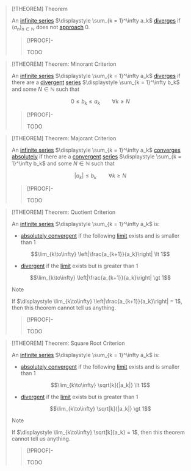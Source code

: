 >[!THEOREM] Theorem
>
>An [infinite series](../Infinite%20Series.md) $\displaystyle \sum_{k = 1}^\infty a_k$ [diverges](Divergence%20of%20an%20Infinite%20Series.md) if $(a_n)_{n\in \mathbb{N}}$ does not [approach](../../Real%20Sequences/Limits%20of%20Sequences/Sequence%20Convergence.md) $0$.
>
>>[!PROOF]-
>>
>>TODO
>>

>[!THEOREM] Theorem: Minorant Criterion
>
>An [infinite series](../Infinite%20Series.md) $\displaystyle \sum_{k = 1}^\infty a_k$ [diverges](Divergence%20of%20an%20Infinite%20Series.md) if there are a [divergent](Divergence%20of%20an%20Infinite%20Series.md) [series](../Infinite%20Series.md) $\displaystyle \sum_{k = 1}^\infty b_k$ and some $N \in \mathbb{N}$ such that
>
>$$0 \le b_k \le a_k \qquad \forall k \ge N$$
>
>>[!PROOF]-
>>
>>TODO
>>
>

>[!THEOREM] Theorem: Majorant Criterion
>
>An [infinite series](../Infinite%20Series.md) $\displaystyle \sum_{k = 1}^\infty a_k$  [converges absolutely](Absolute%20Convergence%20of%20an%20Infinite%20Series.md) if there are a [convergent](Convergence%20of%20an%20Infinite%20Series.md) [series](../Infinite%20Series.md) $\displaystyle \sum_{k = 1}^\infty b_k$ and some $N \in \mathbb{N}$ such that
>
>$$|a_k| \le b_k \qquad \forall k\ge N$$
>
>>[!PROOF]-
>>
>>TODO
>>

>[!THEOREM] Theorem: Quotient Criterion
>
>An [infinite series](../Infinite%20Series.md) $\displaystyle \sum_{k = 1}^\infty a_k$ is:
>- [absolutely convergent](Absolute%20Convergence%20of%20an%20Infinite%20Series.md) if the following [limit](../../Functions/Limits%20of%20Functions/Real%20Limits%20of%20a%20Function.md) exists and is smaller than $1$
>
>$$\lim_{k\to\infty} \left|\frac{a_{k+1}}{a_k}\right| \lt 1$$
>
>- [divergent](Divergence%20of%20an%20Infinite%20Series.md) if the [limit](../../Functions/Limits%20of%20Functions/Real%20Limits%20of%20a%20Function.md) exists but is greater than $1$
>
>$$\lim_{k\to\infty} \left|\frac{a_{k+1}}{a_k}\right| \gt 1$$
>
>>[!NOTE]
>>
>>If $\displaystyle \lim_{k\to\infty} \left|\frac{a_{k+1}}{a_k}\right| = 1$, then this theorem cannot tell us anything.
>>
>
>>[!PROOF]-
>>
>>TODO
>>
>

>[!THEOREM] Theorem: Square Root Criterion
>
>An [infinite series](../Infinite%20Series.md) $\displaystyle \sum_{k = 1}^\infty a_k$ is:
>- [absolutely convergent](Absolute%20Convergence%20of%20an%20Infinite%20Series.md) if the following [limit](../../Functions/Limits%20of%20Functions/Real%20Limits%20of%20a%20Function.md) exists and is smaller than $1$
>
>$$\lim_{k\to\infty} \sqrt[k]{|a_k|} \lt 1$$
>
>- [divergent](Divergence%20of%20an%20Infinite%20Series.md) if the [limit](../../Functions/Limits%20of%20Functions/Real%20Limits%20of%20a%20Function.md) exists but is greater than $1$
>
>$$\lim_{k\to\infty} \sqrt[k]{|a_k|} \gt 1$$
>
>>[!NOTE]
>>
>>If $\displaystyle \lim_{k\to\infty} \sqrt[k]{a_k} = 1$, then this theorem cannot tell us anything.
>>
>
>>[!PROOF]-
>>
>>TODO
>>
>